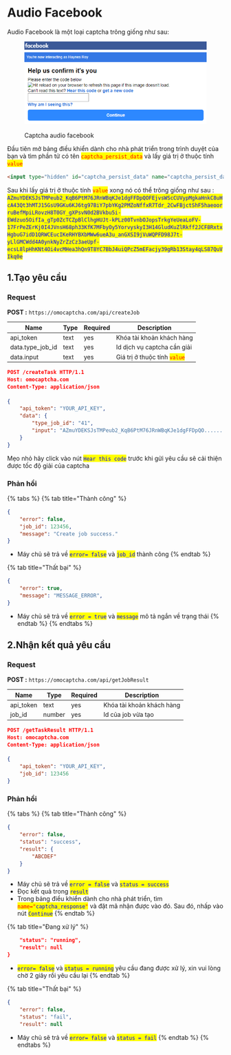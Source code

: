 # Audio Facebook

Audio Facebook là một loại captcha trông giống như sau:

<figure><img src=".gitbook/assets/image.png" alt=""><figcaption><p>Captcha audio facebook</p></figcaption></figure>

Đầu tiên mở bảng điều khiển dành cho nhà phát triển trong trình duyệt của bạn và tìm phần tử có tên <mark style="color:red;">`captcha_persist_data`</mark> và lấy giá trị ở thuộc tính <mark style="color:red;">`value`</mark>

```html
<input type="hidden" id="captcha_persist_data" name="captcha_persist_data" value="AZmuYDEKSJsTMPeub2_KqB6PtM76JRnWBqKJe1dgFFDpQOFEjvsWScCUVypMgkaHnkC8uHcA43Qt3hMTJ15GsU9GKu6KJ6tg97BiY7pbYKg2PMZoNffxR7Tdr_2CwFBjctShF5haeoorruBefMpiLRovzH8T0GY_gXPsvN0d2BVkbu5i-EWdzuo5OifIa_gTp0ZcTCZpBlClhgHUJt-kPLz00TvnbOJopsTrkgYeUeaLoFV-17FrPeZErKj0I4JVnsH68ph33KfK7MFbyOy5YorvyskyI3H14GludKuZlRkff2JCF8RxtxHgbuG7idD1QRWCEucIKeRHYBXbMWw6ueA3u_anGXSI9jVuWQPFD98J7t-yLlGMCWdd4A0ynkNyZrZzCz3aeUpf-ecsL8lpHhKNt4Oi4vcMHea3hQn9T8YC7BbJ4uiQPcZ5mEFacjy39gRb13Stay4qLS87QuVIkq0e">
```

Sau khi lấy giá trị ở thuộc tính <mark style="color:red;">`value`</mark> xong nó có thể trông giống như sau : <mark style="color:blue;">`AZmuYDEKSJsTMPeub2_KqB6PtM76JRnWBqKJe1dgFFDpQOFEjvsWScCUVypMgkaHnkC8uHcA43Qt3hMTJ15GsU9GKu6KJ6tg97BiY7pbYKg2PMZoNffxR7Tdr_2CwFBjctShF5haeoorruBefMpiLRovzH8T0GY_gXPsvN0d2BVkbu5i-EWdzuo5OifIa_gTp0ZcTCZpBlClhgHUJt-kPLz00TvnbOJopsTrkgYeUeaLoFV-17FrPeZErKj0I4JVnsH68ph33KfK7MFbyOy5YorvyskyI3H14GludKuZlRkff2JCF8RxtxHgbuG7idD1QRWCEucIKeRHYBXbMWw6ueA3u_anGXSI9jVuWQPFD98J7t-yLlGMCWdd4A0ynkNyZrZzCz3aeUpf-ecsL8lpHhKNt4Oi4vcMHea3hQn9T8YC7BbJ4uiQPcZ5mEFacjy39gRb13Stay4qLS87QuVIkq0e`</mark>

## 1.Tạo yêu cầu

### Request

**POST :** `https://omocaptcha.com/api/createJob`

| Name               | Type | Required | Description                                                  |
| ------------------ | ---- | -------- | ------------------------------------------------------------ |
| api\_token         | text | yes      | Khóa tài khoản khách hàng                                    |
| data.type\_job\_id | text | yes      | Id dịch vụ captcha cần giải                                  |
| data.input         | text | yes      | Giá trị ở thuộc tính <mark style="color:red;">`value`</mark> |

```json
POST /createTask HTTP/1.1
Host: omocaptcha.com
Content-Type: application/json

{
	"api_token": "YOUR_API_KEY",
	"data": {
		"type_job_id": "41",
		"input": "AZmuYDEKSJsTMPeub2_KqB6PtM76JRnWBqKJe1dgFFDpQO......."
	}
}
```

Mẹo nhỏ hãy click vào nút <mark style="color:blue;">`Hear this code`</mark> trước khi gửi yêu cầu sẽ cải thiện được tốc độ giải của captcha

### Phản hồi

{% tabs %}
{% tab title="Thành công" %}
```json
{
	"error": false,
	"job_id": 123456,
	"message": "Create job success."
}
```

* Máy chủ sẽ trả về <mark style="color:blue;">`error= false`</mark> và <mark style="color:blue;">`job_id`</mark> <mark style="color:blue;"></mark><mark style="color:blue;"></mark> thành công
{% endtab %}

{% tab title="Thất bại" %}
```json
{
	"error": true,
	"message": "MESSAGE_ERROR",
}
```

* Máy chủ sẽ trả về <mark style="color:blue;">`error = true`</mark> và <mark style="color:blue;">`message`</mark> mô tả ngắn về trạng thái
{% endtab %}
{% endtabs %}

## 2.Nhận kết quả yêu cầu

### Request

**POST :** `https://omocaptcha.com/api/getJobResult`

| Name       | Type   |  Required | Description               |
| ---------- | ------ | --------- | ------------------------- |
| api\_token | text   | yes       | Khóa tài khoản khách hàng |
| job\_id    | number | yes       | Id của job vừa tạo        |

```json
POST /getTaskResult HTTP/1.1
Host: omocaptcha.com
Content-Type: application/json

{
	"api_token": "YOUR_API_KEY",
	"job_id": 123456
}
```

### Phản hồi

{% tabs %}
{% tab title="Thành công" %}
```json
{
	"error": false,
	"status": "success",
	"result": {
		"ABCDEF"
	}
}
```

* Máy chủ sẽ trả về <mark style="color:blue;">`error = false`</mark> và <mark style="color:blue;">`status = success`</mark>
* Đọc kết quả trong <mark style="color:blue;">`result`</mark>
* Trong bảng điều khiển dành cho nhà phát triển, tìm <mark style="color:red;">`name="`</mark><mark style="color:blue;">`captcha_response`</mark><mark style="color:red;">`"`</mark> và đặt mã nhận được vào đó. Sau đó, nhấp vào nút <mark style="color:blue;">`Continue`</mark>
{% endtab %}

{% tab title="Đang xử lý" %}
```json
	"status": "running",
	"result": null
}
```

* <mark style="color:blue;">`error= false`</mark> và <mark style="color:blue;">`status = running`</mark> yêu cầu đang được xử lý, xin vui lòng chờ 2 giây rồi yêu cầu lại
{% endtab %}

{% tab title="Thất bại" %}
```json
{
	"error": false,
	"status": "fail",
	"result": null

```

* Máy chủ sẽ trả về <mark style="color:blue;"></mark> <mark style="color:blue;"></mark><mark style="color:blue;">`error= false`</mark> và <mark style="color:blue;">`status = fail`</mark>
{% endtab %}
{% endtabs %}
